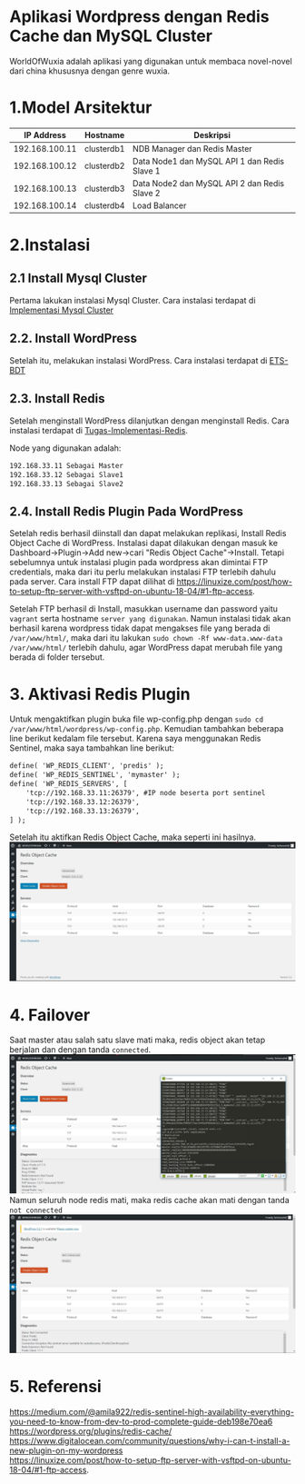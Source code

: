 # Aplikasi Wordpress dengan Redis Cache dan MySQL Cluster
 WorldOfWuxia adalah aplikasi yang digunakan untuk membaca novel-novel dari china khususnya dengan genre wuxia.
# 1.Model Arsitektur
  | IP Address | Hostname | Deskripsi |
  | --- | --- | --- |
  | 192.168.100.11 | clusterdb1 | NDB Manager dan Redis Master|
  | 192.168.100.12 | clusterdb2 | Data Node1 dan MySQL API 1 dan Redis Slave 1| 
  | 192.168.100.13 | clusterdb3 | Data Node2 dan MySQL API 2 dan Redis Slave 2|
  | 192.168.100.14 | clusterdb4 | Load Balancer |
# 2.Instalasi
## 2.1 Install Mysql Cluster
Pertama lakukan instalasi Mysql Cluster. Cara instalasi terdapat di [Implementasi Mysql Cluster](https://github.com/trus25/Basis-Data-Terdistribusi) 
## 2.2. Install WordPress
Setelah itu, melakukan instalasi WordPress. Cara instalasi terdapat di [ETS-BDT](https://github.com/trus25/Basis-Data-Terdistribusi/tree/master/ETS-BDT)
## 2.3. Install Redis
Setelah menginstall WordPress dilanjutkan dengan menginstall Redis. Cara instalasi terdapat di [Tugas-Implementasi-Redis](https://github.com/trus25/Basis-Data-Terdistribusi/tree/master/Tugas-Implementasi-Redis).<br/>

Node yang digunakan adalah:
```
192.168.33.11 Sebagai Master
192.168.33.12 Sebagai Slave1
192.168.33.13 Sebagai Slave2
```
## 2.4. Install Redis Plugin Pada WordPress
Setelah redis berhasil diinstall dan dapat melakukan replikasi, Install Redis Object Cache di WordPress. Instalasi dapat dilakukan dengan masuk ke Dashboard->Plugin->Add new->cari "Redis Object Cache"->Install. Tetapi sebelumnya untuk instalasi plugin pada wordpress akan dimintai FTP credentials, maka dari itu perlu melakukan instalasi FTP terlebih dahulu pada server. Cara install FTP dapat dilihat di https://linuxize.com/post/how-to-setup-ftp-server-with-vsftpd-on-ubuntu-18-04/#1-ftp-access.

Setelah FTP berhasil di Install, masukkan username dan password yaitu ```vagrant``` serta hostname ```server yang digunakan```. Namun instalasi tidak akan berhasil karena wordpress tidak dapat mengakses file yang berada di ```/var/www/html/```, maka dari itu lakukan ```sudo chown -Rf www-data.www-data /var/www/html/``` terlebih dahulu, agar  WordPress dapat merubah file yang berada di folder tersebut.
# 3. Aktivasi Redis Plugin
Untuk mengaktifkan plugin buka file wp-config.php dengan ```sudo cd /var/www/html/wordpress/wp-config.php```. Kemudian tambahkan beberapa line berikut kedalam file tersebut. Karena saya menggunakan Redis Sentinel, maka saya tambahkan line berikut:
```
define( 'WP_REDIS_CLIENT', 'predis' );
define( 'WP_REDIS_SENTINEL', 'mymaster' );
define( 'WP_REDIS_SERVERS', [
    'tcp://192.168.33.11:26379', #IP node beserta port sentinel
    'tcp://192.168.33.12:26379',
    'tcp://192.168.33.13:26379',
] );
```
Setelah itu aktifkan Redis Object Cache, maka seperti ini hasilnya.<br/>
![alt](Src/redisobjectcache.JPG)
# 4. Failover
Saat master atau salah satu slave mati maka, redis object akan tetap berjalan dan dengan tanda ```connected```.<br/>
![alt](Src/mastermati.JPG)<br/>
Namun seluruh node redis mati, maka redis cache akan mati dengan tanda ```not connected```</br>
![alt](Src/semuamati.JPG)<br/>
# 5. Referensi
https://medium.com/@amila922/redis-sentinel-high-availability-everything-you-need-to-know-from-dev-to-prod-complete-guide-deb198e70ea6<br/>
https://wordpress.org/plugins/redis-cache/<br/>
https://www.digitalocean.com/community/questions/why-i-can-t-install-a-new-plugin-on-my-wordpress<br/>
https://linuxize.com/post/how-to-setup-ftp-server-with-vsftpd-on-ubuntu-18-04/#1-ftp-access.


